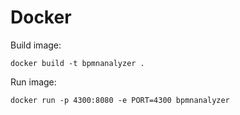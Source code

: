 # Docker
Build image:
```console
docker build -t bpmnanalyzer .
```
Run image:
```console
docker run -p 4300:8080 -e PORT=4300 bpmnanalyzer
```
